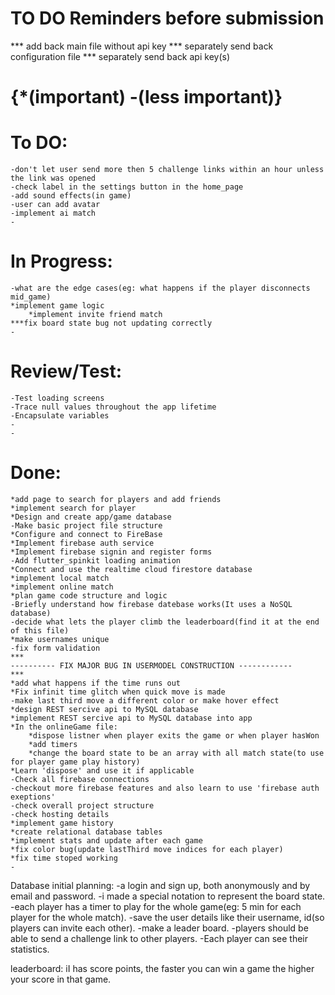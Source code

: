 # TO DO Reminders before submission

*** add back main file without api key
*** separately send back configuration file
*** separately send back api key(s)

# {*(important) -(less important)}
# To DO:

    -don't let user send more then 5 challenge links within an hour unless the link was opened
    -check label in the settings button in the home_page 
    -add sound effects(in game)
    -user can add avatar
    -implement ai match
    -

# In Progress:

    -what are the edge cases(eg: what happens if the player disconnects mid_game)
    *implement game logic
        *implement invite friend match
    ***fix board state bug not updating correctly
    -

# Review/Test:

    -Test loading screens
    -Trace null values throughout the app lifetime
    -Encapsulate variables
    -
    -

# Done:

    *add page to search for players and add friends
    *implement search for player
    *Design and create app/game database
    -Make basic project file structure
    *Configure and connect to FireBase
    *Implement firebase auth service
    *Implement firebase signin and register forms
    -Add flutter_spinkit loading animation
    *Connect and use the realtime cloud firestore database
    *implement local match
    *implement online match
    *plan game code structure and logic
    -Briefly understand how firebase datebase works(It uses a NoSQL database)
    -decide what lets the player climb the leaderboard(find it at the end of this file)
    *make usernames unique
    -fix form validation
    ***
    ---------- FIX MAJOR BUG IN USERMODEL CONSTRUCTION ------------
    ***
    *add what happens if the time runs out
    *Fix infinit time glitch when quick move is made
    -make last third move a different color or make hover effect
    *design REST sercive api to MySQL database
    *implement REST sercive api to MySQL database into app
    *In the onlineGame file:
        *dispose listner when player exits the game or when player hasWon
        *add timers
        *change the board state to be an array with all match state(to use for player game play history)
    *Learn 'dispose' and use it if applicable
    -Check all firebase connections
    -checkout more firebase features and also learn to use 'firebase auth exeptions'
    -check overall project structure
    -check hosting details
    *implement game history
    *create relational database tables
    *implement stats and update after each game
    *fix color bug(update lastThird move indices for each player)
    *fix time stoped working
    -

Database initial planning:
-a login and sign up, both anonymously and by email and password.
    -i made a special notation to represent the board state.
    -each player has a timer to play for the whole game(eg: 5 min for each player for the whole match).
    -save the user details like their username, id(so players can invite each other).
-make a leader board.
    -players should be able to send a challenge link to other players.
    -Each player can see their statistics.

leaderboard:
iI has score points, the faster you can win a game the higher your score in that game.